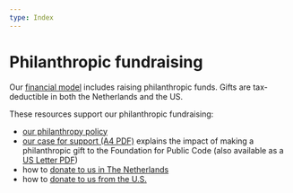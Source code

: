 ```yaml
---
type: Index
---
```


# Philanthropic fundraising

Our [financial model](https://about.publiccode.net/organization/financial-model.html) includes raising philanthropic funds. Gifts are tax-deductible in both the Netherlands and the US.

These resources support our philanthropic fundraising:

* [our philanthropy policy](../../organization/philanthropy.md)
* [our case for support (A4 PDF)](foundation-for-public-code-case-for-support-A4.pdf) explains the impact of making a philanthropic gift to the Foundation for Public Code (also available as a [US Letter PDF](foundation-for-public-code-case-for-support-letter.pdf))
* how to [donate to us in The Netherlands](donating-netherlands.md)
* how to [donate to us from the U.S.](donating-united-states.md)
